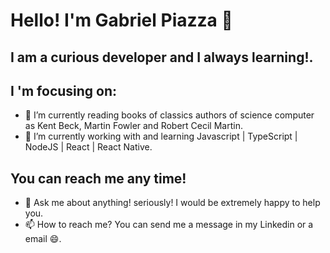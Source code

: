 # Hello! I'm Gabriel Piazza 👋

## I am a curious developer and I always learning!.

## I 'm focusing on:
- 🌱 I’m currently reading books of classics authors of science computer as Kent Beck, Martin Fowler and Robert Cecil Martin.
- 🔭 I’m currently working with and learning Javascript | TypeScript | NodeJS | React | React Native.


## You can reach me any time!
- 💬 Ask me about anything! seriously! I would be extremely happy to help you.
- 📫 How to reach me? You can send me a message in my Linkedin or a email :smile:.
